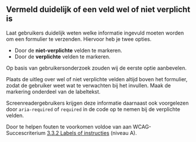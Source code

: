 <!-- @license CC0-1.0 -->

## Vermeld duidelijk of een veld wel of niet verplicht is

Laat gebruikers duidelijk weten welke informatie ingevuld moeten worden om een formulier te verzenden. Hiervoor heb je twee opties.

- Door de **niet-verplichte** velden te markeren.
- Door de **verplichte** velden te markeren.

Op basis van gebruikersonderzoek zouden wij de eerste optie aanbevelen.

Plaats de uitleg over wel of niet verplichte velden altijd boven het formulier, zodat de gebruiker weet wat te verwachten bij het invullen. Maak de markering onderdeel van de labeltekst.

Screenreadergebruikers krijgen deze informatie daarnaast ook voorgelezen door `aria-required` of `required` in de code op te nemen bij de verplichte velden.

Door te helpen fouten te voorkomen voldoe van aan WCAG-Succescriterium [3.3.2 Labels of instructies](https://www.w3.org/Translations/WCAG21-nl/#labels-of-instructies) (niveau A).
